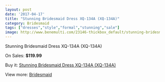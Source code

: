 ```yaml
---
layout: post
date: '2017-04-17'
title: "Stunning Bridesmaid Dress XQ-134A (XQ-134A)"
category: Bridesmaid
tags: ["dresses","style","formal","stunning","sale"]
image: http://www.benemulti.com/23146-thickbox_default/stunning-bridesmaid-dress-xq-134a-xq-134a.jpg
---
```

Stunning Bridesmaid Dress XQ-134A (XQ-134A)

On Sales: **$119.99**
<a href="https://www.benemulti.com/en/bridesmaid/8883-stunning-bridesmaid-dress-xq-134a-xq-134a.html"><amp-img layout="responsive" width="600" height="600" src="//www.benemulti.com/23146-thickbox_default/stunning-bridesmaid-dress-xq-134a-xq-134a.jpg" alt="Stunning Bridesmaid Dress XQ-134A (XQ-134A) 0" /></a>

Buy it: [Stunning Bridesmaid Dress XQ-134A (XQ-134A)](https://www.benemulti.com/en/bridesmaid/8883-stunning-bridesmaid-dress-xq-134a-xq-134a.html "Stunning Bridesmaid Dress XQ-134A (XQ-134A)")

View more: [Bridesmaid](https://www.benemulti.com/en/74-bridesmaid "Bridesmaid")